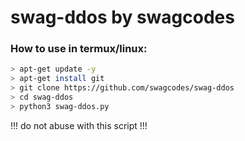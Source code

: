 # swag-ddos by swagcodes

### How to use in termux/linux:

```bash
> apt-get update -y
> apt-get install git
> git clone https://github.com/swagcodes/swag-ddos
> cd swag-ddos
> python3 swag-ddos.py
```
!!! do not abuse with this script !!!
